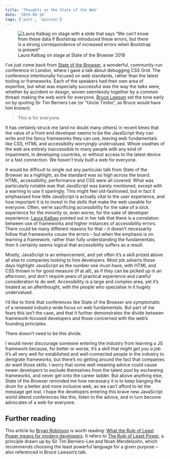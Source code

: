 ```yaml
---
title: 'Thoughts on the State of the Web'
date: '2019-09-16'
tags: ['post', 'opinion']
---
```


<figure>
  <img src="/thoughts-on-the-state-of-the-web.jpg" alt="Laura Kalbag on stage with a slide that says “We can’t know from these data if Bootstrap introduced these errors, but there is a strong correspondence of increased errors when Bootstrap is present“">
  <figcaption>Laura Kalbag on stage at State of the Browser 2019</figcaption>
</figure>

I’ve just come back from [State of the Browser](https://2019.stateofthebrowser.com/), a wonderful, community-run conference in London, where I gave a talk about debugging CSS Grid. The conference intentionally focused on web standards, rather than the latest tooling or frameworks. Each of the speakers had their own area of expertise, but what was especially successful was the way the talks were, whether by accident or design, woven seemlessly together by a common thread: making the web work for everyone. [Bruce Lawson](https://www.brucelawson.co.uk/) set the tone early on by quoting Sir Tim Berners Lee (or “Uncle Timbo”, as Bruce would have him known):

> This is for everyone.

It has certainly struck me (and no doubt many others) in recent times that the value of a front end developer seems to be the JavaScript they can write and the fancy frameworks they can use, leaving web fundamentals like CSS, HTML and accessibility worryingly undervalued. Whole swathes of the web are entirely inaccessible to many people with any kind of impairment, in developing countries, or without access to the latest device or a fast connection. We _haven’t_ truly built a web for everyone.

It would be difficult to single out any particular talk from State of the Browser as a highlight, as the standard was so high across the board. HTML, accessibility, performance and CSS were all covered. What was particularly notable was that JavaScript was barely mentioned, except with a warning to use it sparingly. This might feel old-fashioned, but in fact it emphasised how little JavaScript is actually vital to the user experience, and how important it is to invest in the skills that make the web useable for everyone. Often, we’re sacrificing accessibility for the sake of a slick experience for the minority or, even worse, for the sake of developer experience. [Laura Kalbag](https://laurakalbag.com/) pointed out in her talk that there is a correlation between use of frameworks and higher instances of accessibility errors. There could be many different reasons for that – it doesn’t necessarily follow that frameworks _cause_ the errors – but when the emphasis is on learning a framework, rather than fully understanding the fundamentals, then it certainly seems logical that accessibility suffers as a result.

Mostly, JavaScript is an enhancement, and yet often it’s a skill prized above all else to companies looking to hire developers. Most job adverts these days highlight JavaScript as the number one must-have, with HTML and CSS thrown in for good measure (if at all), as if they can be picked up in an afternoon, and don’t require years of practical experience and careful consideration to do well. Accessibility is a large and complex area, yet it’s treated as an afterthought, with the people who specialise in it hugely undervalued.

I’d like to think that conferences like State of the Browser are symptomatic of a renewed industry-wide focus on web fundamentals. But part of me fears this isn’t the case, and that it further demonstrates the divide between framework-focused developers and those concerned with the web’s founding principles.

There doesn’t need to be this divide.

I would never discourage someone entering the industry from learning a JS framework because, for better or worse, it’s a skill that _might get you a job_. It’s all very well for established and well-connected people in the industry to denigrate frameworks, but there’s no getting around the fact that companies _do_ want those skills. I worry that some well-meaning advice could cause newer developers to exclude themselves from the talent pool by eschewing frameworks, and never get onto the career ladder. But above anything else, State of the Browser reminded me how necessary it is to keep banging the drum for a better and more inclusive web, as we can’t afford to let the message get lost. I hope the developers entering this brave new JavaScript world attend conferences like this, listen to the advice, and in turn become advocates of a web for everyone.

## Further reading

This article by [Bryan Robinson](https://bryanlrobinson.com/) is worth reading: [What the Rule of Least Power means for modern developers](https://blog.logrocket.com/what-the-rule-of-least-power-means-for-modern-developers-b846010a8595/). It refers to [The Rule of Least Power](https://www.w3.org/2001/tag/doc/leastPower.html), a principle drawn up by Sir Tim Berners-Lee and Noah Mendelsohn, which recommends choosing the least powerful language for a given purpose – also referenced in Bruce Lawson’s talk.
